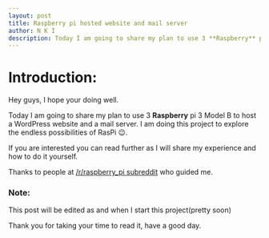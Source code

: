 ```yaml
---
layout: post
title: Raspberry pi hosted website and mail server
author: N K I
description: Today I am going to share my plan to use 3 **Raspberry** pi 3 Model B to host a WordPress website and a mail server...
---
```



# Introduction:



Hey guys, I hope your doing well.

Today I am going to share my plan to use 3 **Raspberry** pi 3 Model B to host a WordPress website and a mail server. I am doing this project to explore the endless possibilities of RasPi 😉.

If you are interested you can read further as I will share my experience and how to do it yourself.

Thanks to people at [/r/raspberry_pi subreddit](https://www.reddit.com/r/raspberry_pi/comments/6pvnme/raspberry_pi_to_host_website_and_mail_server/) who guided me.

### Note:


This post will be edited as and when I start this project(pretty soon)

Thank you for taking your time to read it, have a good day.
